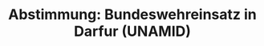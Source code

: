 ---
abstimmung:
  abstimmung: 2
  bundestagssitzung: 136
  datum: 12. November 2015
  legislaturperiode: 18
categories:
- Bundeswehr
- Ausland
data:
- title: Abstimmungsergebnis 20151112_2-data.pdf
  url: /res/abstimmungsliste/20151112_2-data.pdf
- title: Abstimmungsergebnis 20151112_2_xls-data.csv
  url: /res/abstimmungsliste/csv/20151112_2_xls-data.csv
documents:
- local: /res/abstimmungsdaten/018-136-02/1806503.pdf
  title: Drucksache 18/06503.pdf
  url: http://dip21.bundestag.de/dip21/btd/18/065/1806503.pdf
- local: /res/abstimmungsdaten/018-136-02/1806639.pdf
  title: Drucksache 18/06639.pdf
  url: http://dip21.bundestag.de/dip21/btd/18/066/1806639.pdf
ergebnis:
  cdu/csu:
    enthaltung: 0
    gesamt: 310
    ja: 285
    nein: 0
    nichtabgegeben: 25
    ungueltig: 0
  die.linke:
    enthaltung: 0
    gesamt: 64
    ja: 0
    nein: 56
    nichtabgegeben: 8
    ungueltig: 0
  file: 20151112_2_xls-data.csv
  gruenen:
    enthaltung: 0
    gesamt: 63
    ja: 58
    nein: 0
    nichtabgegeben: 5
    ungueltig: 0
  spd:
    enthaltung: 2
    gesamt: 193
    ja: 171
    nein: 1
    nichtabgegeben: 19
    ungueltig: 0
layout: abstimmung
links:
- title: https://www.bundestag.de/parlament/plenum/abstimmung/abstimmung?id=373
  url: https://www.bundestag.de/parlament/plenum/abstimmung/abstimmung?id=373
- title: http://www.abgeordnetenwatch.de/verlaengerung_bundeswehr_einsatz_in_darfur_unamid-1105-775.html
  url: http://www.abgeordnetenwatch.de/verlaengerung_bundeswehr_einsatz_in_darfur_unamid-1105-775.html
preview: 'Deutscher Bundestag


  136. Sitzung des Deutschen Bundestages

  am Donnerstag, 12.November 2015


  Endgültiges Ergebnis der Namentlichen Abstimmung Nr. 2


  Beschlussempfehlung des Auswärtigen Ausschusses (3. Ausschuss) zu dem Antrag der

  Bundesregierung

  Fortsetzung der Beteiligung bewaffneter deutscher Streitkräfte an der AU/UN-HybridOperation
  in Darfur (UNAMID) auf Grundlage der Resolution 1769 (2007) des

  Sicherheitsrates der Vereinten Nationen vom 31. Juli 2007 und folgender Resolutionen,

  zuletzt 2228 (2015) vom 29. Juni 2015

  Drs. 18/6503 und 18/6639


  Abgegebene Stimmen insgesamt:


  573


  Nicht abgegebene Stimmen:

  Ja-Stimmen:


  57

  514


  Nein-Stimmen:


  57


  Enthaltungen:


  2


  Ungültige:


  0


  Berlin, den 12.11.2015


  Beginn: 20:59

  Ende: 21:02

  '
tags:
- Bundeswehr
- Dafur
- UNAMID
- UN
title: 'Abstimmung: Bundeswehreinsatz in Darfur (UNAMID)'
---